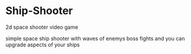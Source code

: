 # Ship-Shooter
2d space shooter video game

simple space ship shooter with waves of enemys boss fights and you can upgrade aspects of your ships
